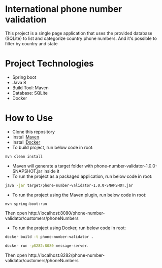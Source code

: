 # International phone number validation

This project is a single page application that uses the provided database (SQLite) to list and categorize country phone numbers.
And it's possible to filter by country and state       

# Project Technologies

- Spring boot
- Java 8
- Build Tool: Maven
- Database: SQLite
- Docker

# How to Use

- Clone this repository
- Install [Maven](https://maven.apache.org/download.cgi)
- Install [Docker](https://runnable.com/docker/install-docker-on-windows-10)
- To build project, run below code in root:
```bash
mvn clean install
```
- Maven will generate a target folder with phone-number-validator-1.0.0-SNAPSHOT.jar inside it
- To run the project as a packaged application, run below code in root:
```bash
java -jar target/phone-number-validator-1.0.0-SNAPSHOT.jar
```
- To run the project using the Maven plugin, run below code in root:
```bash
mvn spring-boot:run
```

Then open http://localhost:8080/phone-number-validator/customers/phoneNumbers

- To run the project using Docker, run below code in root:

```bash
docker build -t phone-number-validator .
```
```bash
docker run -p8282:8080 message-server.
```

Then open http://localhost:8282/phone-number-validator/customers/phoneNumbers